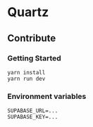 # Quartz

## Contribute

### Getting Started

```
yarn install
yarn run dev
```

### Environment variables

```
SUPABASE_URL=...
SUPABASE_KEY=...
```
